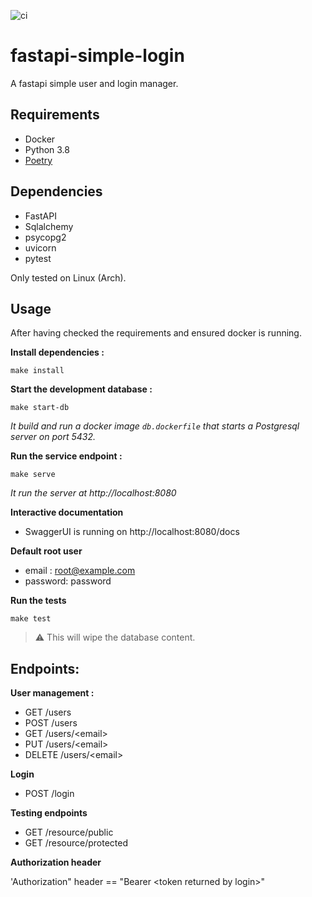 ![ci](https://api.travis-ci.org/tteaka/fastapi-simple-login.svg?branch=main)

# fastapi-simple-login
A fastapi simple user and login manager.

## Requirements

- Docker
- Python 3.8
- [Poetry](https://python-poetry.org/docs/)

## Dependencies

- FastAPI
- Sqlalchemy
- psycopg2
- uvicorn
- pytest

Only tested on Linux (Arch).

## Usage

After having checked the requirements and ensured docker is running.

**Install dependencies :**
```
make install
```


**Start the development database :**

```shell
make start-db
```

*It build and run a docker image `db.dockerfile` that starts a Postgresql 
server on port 5432.*


**Run the service endpoint :**

```
make serve
```

*It run the server at http://localhost:8080*


**Interactive documentation**

- SwaggerUI is running on http://localhost:8080/docs


**Default root user**

 - email : root@example.com
 - password: password


**Run the tests** 
```shell
make test
```
> :warning: This will wipe the database content.

## Endpoints:

**User management :**
- GET /users
- POST /users
- GET /users/\<email\>
- PUT /users/\<email\>
- DELETE /users/\<email\>

**Login**
- POST /login

**Testing endpoints**
- GET /resource/public
- GET /resource/protected


**Authorization header**

'Authorization" header == "Bearer \<token returned by login\>"
